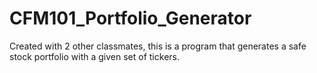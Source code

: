 # CFM101_Portfolio_Generator
Created with 2 other classmates, this is a program that generates a safe stock portfolio with a given set of tickers.
